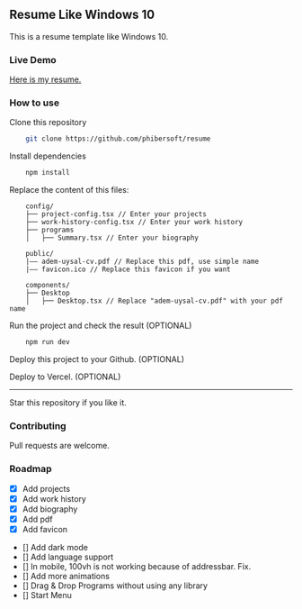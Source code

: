 ## Resume Like Windows 10

This is a resume template like Windows 10.

### Live Demo

[Here is my resume.](https://adem-uysal-cv.vercel.app)

### How to use

Clone this repository

```bash
    git clone https://github.com/phibersoft/resume
```

Install dependencies

```bash
    npm install
```

Replace the content of this files:

```
    config/
    ├── project-config.tsx // Enter your projects
    ├── work-history-config.tsx // Enter your work history
    ├── programs
    │   ├── Summary.tsx // Enter your biography

    public/
    |—— adem-uysal-cv.pdf // Replace this pdf, use simple name
    |—— favicon.ico // Replace this favicon if you want

    components/
    ├── Desktop
    │   ├── Desktop.tsx // Replace "adem-uysal-cv.pdf" with your pdf name
```

Run the project and check the result (OPTIONAL)

```bash
    npm run dev
```

Deploy this project to your Github. (OPTIONAL) <br />

Deploy to Vercel. (OPTIONAL)

<hr />
Star this repository if you like it. <br />

### Contributing

Pull requests are welcome.


### Roadmap

- [x] Add projects
- [x] Add work history
- [x] Add biography
- [x] Add pdf
- [x] Add favicon
- [] Add dark mode
- [] Add language support
- [] In mobile, 100vh is not working because of addressbar. Fix.
- [] Add more animations
- [] Drag & Drop Programs without using any library
- [] Start Menu
